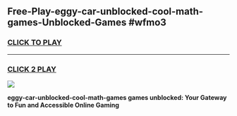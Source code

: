 
## Free-Play-eggy-car-unblocked-cool-math-games-Unblocked-Games #wfmo3
<h3>
<a href="https://news.freeplayer.one?title=eggy-car-unblocked-cool-math-games&ref=8M">CLICK TO PLAY</a></h3>
<hr>

<h3>
<a href="https://news.freeplayer.one?title=eggy-car-unblocked-cool-math-games&ref=8M">CLICK 2 PLAY</a>
  
</h3>

<a href="https://news.freeplayer.one?title=eggy-car-unblocked-cool-math-games&ref=8M"><img src="https://clearcache.store/games.png"></a>


**eggy-car-unblocked-cool-math-games games unblocked: Your Gateway to Fun and Accessible Online Gaming**
